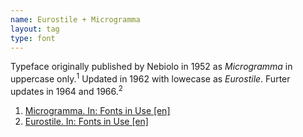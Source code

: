 ```yaml
---
name: Eurostile + Microgramma
layout: tag
type: font
---
```

Typeface originally published by Nebiolo in 1952 as <em>Microgramma</em> in uppercase only.<sup>1</sup> Updated in 1962 with lowecase as <em>Eurostile</em>. Furter updates in 1964 and 1966.<sup>2</sup>

<ol class="footnotes">
<li><a class="fn-link" href="https://fontsinuse.com/typefaces/1847/microgramma">Microgramma. In: Fonts in Use [en]</a></li>
<li><a class="fn-link" href="https://fontsinuse.com/typefaces/3424/eurostile">Eurostile. In: Fonts in Use [en]</a></li>
</ol>
